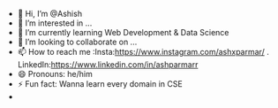 - 👋 Hi, I’m @Ashish 
- 👀 I’m interested in ...
- 🌱 I’m currently learning Web Development & Data Science
- 💞️ I’m looking to collaborate on ...
- 📫 How to reach me :Insta:https://www.instagram.com/ashxparmar/ . LinkedIn:https://www.linkedin.com/in/ashparmarr
- 😄 Pronouns: he/him
- ⚡ Fun fact: Wanna learn every domain in CSE
- 


